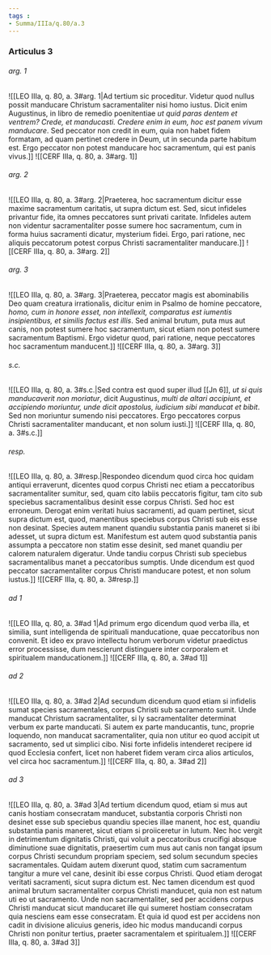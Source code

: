```yaml
---
tags : 
- Summa/IIIa/q.80/a.3
---
```


### Articulus 3

###### arg. 1
![[LEO IIIa, q. 80, a. 3#arg. 1|Ad tertium sic proceditur. Videtur quod nullus possit manducare Christum sacramentaliter nisi homo iustus. Dicit enim Augustinus, in libro de remedio poenitentiae *ut quid paras dentem et ventrem? Crede, et manducasti. Credere enim in eum, hoc est panem vivum manducare*. Sed peccator non credit in eum, quia non habet fidem formatam, ad quam pertinet credere in Deum, ut in secunda parte habitum est. Ergo peccator non potest manducare hoc sacramentum, qui est panis vivus.]]
![[CERF IIIa, q. 80, a. 3#arg. 1]]

###### arg. 2
![[LEO IIIa, q. 80, a. 3#arg. 2|Praeterea, hoc sacramentum dicitur esse maxime sacramentum caritatis, ut supra dictum est. Sed, sicut infideles privantur fide, ita omnes peccatores sunt privati caritate. Infideles autem non videntur sacramentaliter posse sumere hoc sacramentum, cum in forma huius sacramenti dicatur, mysterium fidei. Ergo, pari ratione, nec aliquis peccatorum potest corpus Christi sacramentaliter manducare.]]
![[CERF IIIa, q. 80, a. 3#arg. 2]]

###### arg. 3
![[LEO IIIa, q. 80, a. 3#arg. 3|Praeterea, peccator magis est abominabilis Deo quam creatura irrationalis, dicitur enim in Psalmo de homine peccatore, *homo, cum in honore esset, non intellexit, comparatus est iumentis insipientibus, et similis factus est illis*. Sed animal brutum, puta mus aut canis, non potest sumere hoc sacramentum, sicut etiam non potest sumere sacramentum Baptismi. Ergo videtur quod, pari ratione, neque peccatores hoc sacramentum manducent.]]
![[CERF IIIa, q. 80, a. 3#arg. 3]]

###### s.c.
![[LEO IIIa, q. 80, a. 3#s.c.|Sed contra est quod super illud [[Jn 6]], *ut si quis manducaverit non moriatur*, dicit Augustinus, *multi de altari accipiunt, et accipiendo moriuntur, unde dicit apostolus, iudicium sibi manducat et bibit*. Sed non moriuntur sumendo nisi peccatores. Ergo peccatores corpus Christi sacramentaliter manducant, et non solum iusti.]]
![[CERF IIIa, q. 80, a. 3#s.c.]]

###### resp.
![[LEO IIIa, q. 80, a. 3#resp.|Respondeo dicendum quod circa hoc quidam antiqui erraverunt, dicentes quod corpus Christi nec etiam a peccatoribus sacramentaliter sumitur, sed, quam cito labiis peccatoris figitur, tam cito sub speciebus sacramentalibus desinit esse corpus Christi. Sed hoc est erroneum. Derogat enim veritati huius sacramenti, ad quam pertinet, sicut supra dictum est, quod, manentibus speciebus corpus Christi sub eis esse non desinat. Species autem manent quandiu substantia panis maneret si ibi adesset, ut supra dictum est. Manifestum est autem quod substantia panis assumpta a peccatore non statim esse desinit, sed manet quandiu per calorem naturalem digeratur. Unde tandiu corpus Christi sub speciebus sacramentalibus manet a peccatoribus sumptis. Unde dicendum est quod peccator sacramentaliter corpus Christi manducare potest, et non solum iustus.]]
![[CERF IIIa, q. 80, a. 3#resp.]]

###### ad 1
![[LEO IIIa, q. 80, a. 3#ad 1|Ad primum ergo dicendum quod verba illa, et similia, sunt intelligenda de spirituali manducatione, quae peccatoribus non convenit. Et ideo ex pravo intellectu horum verborum videtur praedictus error processisse, dum nescierunt distinguere inter corporalem et spiritualem manducationem.]]
![[CERF IIIa, q. 80, a. 3#ad 1]]

###### ad 2
![[LEO IIIa, q. 80, a. 3#ad 2|Ad secundum dicendum quod etiam si infidelis sumat species sacramentales, corpus Christi sub sacramento sumit. Unde manducat Christum sacramentaliter, si ly sacramentaliter determinat verbum ex parte manducati. Si autem ex parte manducantis, tunc, proprie loquendo, non manducat sacramentaliter, quia non utitur eo quod accipit ut sacramento, sed ut simplici cibo. Nisi forte infidelis intenderet recipere id quod Ecclesia confert, licet non haberet fidem veram circa alios articulos, vel circa hoc sacramentum.]]
![[CERF IIIa, q. 80, a. 3#ad 2]]

###### ad 3
![[LEO IIIa, q. 80, a. 3#ad 3|Ad tertium dicendum quod, etiam si mus aut canis hostiam consecratam manducet, substantia corporis Christi non desinet esse sub speciebus quandiu species illae manent, hoc est, quandiu substantia panis maneret, sicut etiam si proiiceretur in lutum. Nec hoc vergit in detrimentum dignitatis Christi, qui voluit a peccatoribus crucifigi absque diminutione suae dignitatis, praesertim cum mus aut canis non tangat ipsum corpus Christi secundum propriam speciem, sed solum secundum species sacramentales. Quidam autem dixerunt quod, statim cum sacramentum tangitur a mure vel cane, desinit ibi esse corpus Christi. Quod etiam derogat veritati sacramenti, sicut supra dictum est. Nec tamen dicendum est quod animal brutum sacramentaliter corpus Christi manducet, quia non est natum uti eo ut sacramento. Unde non sacramentaliter, sed per accidens corpus Christi manducat sicut manducaret ille qui sumeret hostiam consecratam quia nesciens eam esse consecratam. Et quia id quod est per accidens non cadit in divisione alicuius generis, ideo hic modus manducandi corpus Christi non ponitur tertius, praeter sacramentalem et spiritualem.]]
![[CERF IIIa, q. 80, a. 3#ad 3]]

